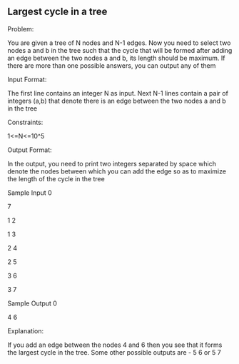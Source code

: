 ## **Largest cycle in a tree**

Problem:

You are given a tree of N nodes and N-1 edges. Now you need to select two nodes a and b in the tree such that the cycle that will be formed after adding an edge between the two nodes a and b, its length should be maximum. If there are more than one possible answers, you can output any of them

Input Format:

The first line contains an integer N as input. Next N-1 lines contain a pair of integers (a,b) that denote there is an edge between the two nodes a and b in the tree

Constraints:

1<=N<=10^5

Output Format:

In the output, you need to print two integers separated by space which denote the nodes between which you can add the edge so as to maximize the length of the cycle in the tree

Sample Input 0

7

1 2

1 3

2 4

2 5

3 6

3 7

Sample Output 0

4 6

Explanation:

If you add an edge between the nodes 4 and 6 then you see that it forms the largest cycle in the tree. Some other possible outputs are -  5 6 or 5 7
